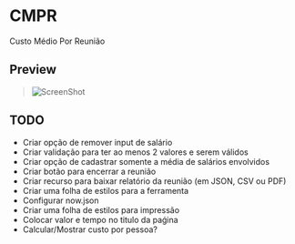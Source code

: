 # CMPR

Custo Médio Por Reunião

## Preview

> ![ScreenShot](https://github.com/dotenorio/cmpr/blob/master/screenshot.png)

## TODO

- Criar opção de remover input de salário
- Criar validação para ter ao menos 2 valores e serem válidos
- Criar opção de cadastrar somente a média de salários envolvidos
- Criar botão para encerrar a reunião
- Criar recurso para baixar relatório da reunião (em JSON, CSV ou PDF)
- Criar uma folha de estilos para a ferramenta
- Configurar now.json
- Criar uma folha de estilos para impressão
- Colocar valor e tempo no titulo da paǵina
- Calcular/Mostrar custo por pessoa?

